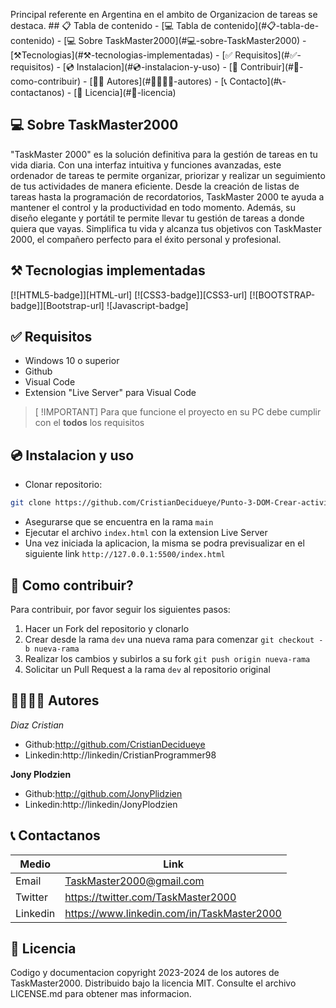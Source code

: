 <p>
Principal referente en Argentina en el ambito de Organizacion de tareas se destaca.
## 📋 Tabla de contenido
<!----Control mas espacio para seleccionar categoria en el parentesis---->
- [💻 Tabla de contenido](#📋-tabla-de-contenido)
- [💻 Sobre TaskMaster2000](#💻-sobre-TaskMaster2000)
- [⚒️Tecnologias](#⚒️-tecnologias-implementadas)
- [✅ Requisitos](#✅-requisitos)
- [💿 Instalacion](#💿-instalacion-y-uso)
- [🤝 Contribuir](#🤝-como-contribuir)
- [👨‍💻 Autores](#👨‍💻👩‍💻-autores)
- [📞 Contacto](#📞-contactanos)
- [📄 Licencia](#📄-licencia)

## 💻 Sobre TaskMaster2000

"TaskMaster 2000" es la solución definitiva para la gestión de tareas en tu vida diaria. Con una interfaz intuitiva y funciones avanzadas, este ordenador de tareas te permite organizar, priorizar y realizar un seguimiento de tus actividades de manera eficiente. Desde la creación de listas de tareas hasta la programación de recordatorios, TaskMaster 2000 te ayuda a mantener el control y la productividad en todo momento. Además, su diseño elegante y portátil te permite llevar tu gestión de tareas a donde quiera que vayas. Simplifica tu vida y alcanza tus objetivos con TaskMaster 2000, el compañero perfecto para el éxito personal y profesional.


## ⚒️ Tecnologias implementadas


[![HTML5-badge]][HTML-url]
[![CSS3-badge]][CSS3-url]
[![BOOTSTRAP-badge]][Bootstrap-url]
![Javascript-badge]

## ✅ Requisitos

- Windows 10 o superior
- Github
- Visual Code
- Extension "Live Server" para Visual Code

> [ !IMPORTANT]
> Para que funcione el proyecto en su PC debe cumplir con el **todos** los requisitos

## 💿 Instalacion y uso

- Clonar repositorio:

```bash
git clone https://github.com/CristianDecidueye/Punto-3-DOM-Crear-actividades
```

- Asegurarse que se encuentra en la rama `main`
- Ejecutar el archivo `index.html` con la extension Live Server
- Una vez iniciada la aplicacion, la misma se podra previsualizar en el siguiente link `http://127.0.0.1:5500/index.html`

## 🤝 Como contribuir?

Para contribuir, por favor seguir los siguientes pasos:

1. Hacer un Fork del repositorio y clonarlo
2. Crear desde la rama `dev` una nueva rama para comenzar `git checkout -b nueva-rama`
3. Realizar los cambios y subirlos a su fork `git push origin nueva-rama`
4. Solicitar un Pull Request a la rama `dev` al repositorio original

## 👨‍💻👩‍💻 Autores

_Diaz Cristian_

- Github:http://github.com/CristianDecidueye
- Linkedin:http://linkedin/CristianProgrammer98

**Jony Plodzien**

- Github:http://github.com/JonyPlidzien
- Linkedin:http://linkedin/JonyPlodzien

## 📞 Contactanos

| Medio    | Link                              |
| -------- | --------------------------------- |
| Email    | TaskMaster2000@gmail.com                   |
| Twitter  | https://twitter.com/TaskMaster2000         |
| Linkedin | https://www.linkedin.com/in/TaskMaster2000 |

## 📄 Licencia

Codigo y documentacion copyright 2023-2024 de los autores de TaskMaster2000. Distribuido bajo la licencia MIT. Consulte el archivo LICENSE.md para obtener mas informacion.





